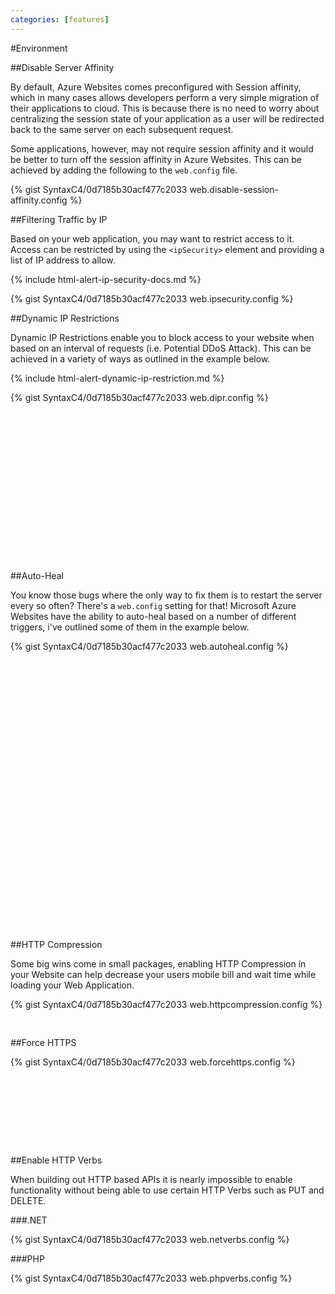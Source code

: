 ```yaml
---
categories: [features]
---
```


#Environment

##Disable Server Affinity

By default, Azure Websites comes preconfigured with Session affinity, which in many cases allows developers perform a very simple migration of their applications to cloud. This is because there is no need to worry about centralizing the session state of your application as a user will be redirected back to the same server on each subsequent request.

Some applications, however, may not require session affinity and it would be better to turn off the session affinity in Azure Websites. This can be achieved by adding the following to the `web.config` file.

{% gist SyntaxC4/0d7185b30acf477c2033 web.disable-session-affinity.config %}

##Filtering Traffic by IP

Based on your web application, you may want to restrict access to it. Access can be restricted by using the `<ipSecurity>` element and providing a list of IP address to allow.

{% include html-alert-ip-security-docs.md %}

{% gist SyntaxC4/0d7185b30acf477c2033 web.ipsecurity.config %}

##Dynamic IP Restrictions

Dynamic IP Restrictions enable you to block access to your website when based on an interval of requests (i.e. Potential DDoS Attack). This can be achieved in a variety of ways as outlined in the example below.

{% include html-alert-dynamic-ip-restriction.md %}

{% gist SyntaxC4/0d7185b30acf477c2033 web.dipr.config %}

<noscript>
<pre>
  <?xml version="1.0" encoding="utf-8"?>
  <configuration>
    <system.webServer>
      <security>
        <!-- Full Dynamic IP Restriction Documentation: http://www.iis.net/learn/get-started/whats-new-in-iis-8/iis-80-dynamic-ip-address-restrictions -->
        <dynamicIpSecurity> <!-- Change status code by adding the attribute: denyAction="[AbortRequest | Forbidden | NotFound | Unauthorized]" -->
          <!-- Scenario #1: Deny by Concurrent Requests -->
          <denyByConcurrentRequests enabled="true" maxConcurrentRequests="10"/>
          <!-- Scenario #2: Deny by Request Rate -->
          <denyByRequestRate enabled="true" maxRequests="10" requestIntervalInMilliseconds="2000"/>
          <!-- Scenario #3: Combine Deny by Request Rate & Deny by Concurrent Requests -->
        </dynamicIpSecurity>
      </security>
    </system.webServer>
  </configuration>
</pre>
</noscript>

##Auto-Heal

You know those bugs where the only way to fix them is to restart the server every so often? There's a `web.config` setting for that! Microsoft Azure Websites have the ability to auto-heal based on a number of different triggers, i've outlined some of them in the example below.

{% gist SyntaxC4/0d7185b30acf477c2033 web.autoheal.config %}

<noscript>
<pre>
  <?xml version="1.0" encoding="utf-8"?>
  <configuration>
    <system.webServer>
      <monitoring>
        <triggers>
          <!-- Scenario #1: Recycling based on Request Count -->
          <requests count="1000" timeInterval="00:10:00"/>
          <!-- Scenario #2: Recycling based on slow requests -->
          <slowRequests timeTaken="00:00:45" count="20" timeInterval="00:02:00" />
          <!-- Scenario #3: Logging an event (or recycling) based on HTTP status code(s) -->
          <statusCode>
          <add statusCode="500" subStatusCode="100" win32StatusCode="0" count="10" timeInterval="00:00:30"/>
          </statusCode>
          <!-- Scenario #4: Taking custom actions (or recycling/logging) based on memory limit -->
          <memory privateBytesInKB="800000"/>
        </triggers>
        <!-- Scenario #1 & #2 Action -->
        <actions value="Recycle"/>
        <!-- Scenario #3 Action -->
        <actions value="LogEvent"/>
        <!-- Scenario #4 Action -->
        <actions value="CustomAction">
        <customAction exe="d:\home\procdump.exe" parameters="-accepteula w3wp d:\home\w3wp_PID_%1%_" />
        </actions>
      </monitoring>
    </system.webServer>
  </configuration>
</pre>
</noscript>

##HTTP Compression

Some big wins come in small packages, enabling HTTP Compression in your Website can help decrease your users mobile bill and wait time while loading your Web Application.

{% gist SyntaxC4/0d7185b30acf477c2033 web.httpcompression.config %}

<noscript>
<pre>

</pre>
</noscript>

##Force HTTPS

{% gist SyntaxC4/0d7185b30acf477c2033 web.forcehttps.config %}

<noscript>
<pre>
<rule name="Redirect to HTTPS" stopProcessing="true">
  <match url="(.*)" />
  <conditions>
    <add input="{HTTPS}" pattern="^OFF$" />
  </conditions>
  <action type="Redirect" url="https://{HTTP_HOST}/{R:1}" redirectType="Permanent" />
</rule>
</pre>
</noscript>

##Enable HTTP Verbs

When building out HTTP based APIs it is nearly impossible to enable functionality without being able to use certain HTTP Verbs such as PUT and DELETE.

###.NET 

{% gist SyntaxC4/0d7185b30acf477c2033 web.netverbs.config %}

###PHP

{% gist SyntaxC4/0d7185b30acf477c2033 web.phpverbs.config %}
